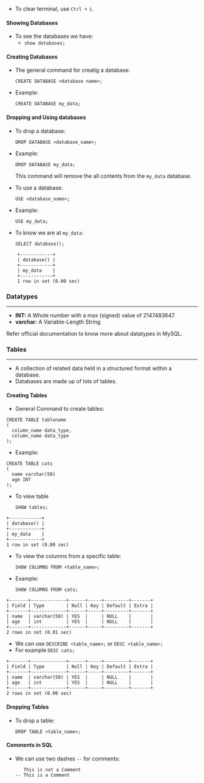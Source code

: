 - To clear terminal, use
  ``Ctrl + L``
#### Showing Databases
- To see the databases we have:
  - ``show databases;``
#### Creating Databases
- The general command for creatig a database:

    ``CREATE DATABASE <database name>;``
- Example:
    
    ``CREATE DATABASE my_data;``

#### Dropping and Using databases

- To drop a database:

    ``DROP DATABASE <database_name>;``
- Example:

    ``DROP DATABASE my_data;``

    This command will remove the all contents from the ``my_data`` database.
- To use a database:

    ``USE <database_name>;``
- Example:

    ``USE my_data;``
- To know we are at ``my_data``:
    
    ``SELECT database();``
    
```commandline    
    +------------+
    | database() |
    +------------+
    | my_data    |
    +------------+
    1 row in set (0.00 sec)
```

### Datatypes
***
- **INT:** A Whole number with a max (signed) value of 2147483647.
- **varchar:** A Variable-Length String

Refer official documentation to know more about datatypes in MySQL.
### Tables
***
- A collection of related data held in a structured format within a database.
- Databases are made up of lots of tables.
#### Creating Tables
- General Command to create tables:
~~~~mysql
CREATE TABLE tablename 
(
  column_name data_type,
  column_name data_type
); 
~~~~

- Example:
~~~~mysql
CREATE TABLE cats
(
  name varchar(50)
  age INT
);
~~~~

- To view table
  
  ``SHOW tables;``

```commandline
+------------+
| database() |
+------------+
| my_data    |
+------------+
1 row in set (0.00 sec)
```
  
- To view the columns from  a specific table:

  ``SHOW COLUMNS FROM <table_name>;``
- Example:
  
  ``SHOW COLUMNS FROM cats;``
```commandline
+-------+-------------+------+-----+---------+-------+
| Field | Type        | Null | Key | Default | Extra |
+-------+-------------+------+-----+---------+-------+
| name  | varchar(50) | YES  |     | NULL    |       |
| age   | int         | YES  |     | NULL    |       |
+-------+-------------+------+-----+---------+-------+
2 rows in set (0.01 sec)
```

- We can use ``DESCRIBE <table_name<;`` or ``DESC <table_name>;``
- For example 
  ``DESC cats;``

```commandline
+-------+-------------+------+-----+---------+-------+
| Field | Type        | Null | Key | Default | Extra |
+-------+-------------+------+-----+---------+-------+
| name  | varchar(50) | YES  |     | NULL    |       |
| age   | int         | YES  |     | NULL    |       |
+-------+-------------+------+-----+---------+-------+
2 rows in set (0.00 sec)
```
#### Dropping Tables
- To drop a table:
  
  ``DROP TABLE <table_name>;``

#### Comments in SQL
- We can use two dashes ```--``` for comments:
  ```commandline
     This is not a Comment
  -- This is a Comment
```
